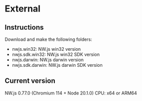 # External

## Instructions

Download and make the following folders:

* nwjs.win32: NW.js win32 version
* nwjs.sdk.win32: NW.js win32 SDK version
* nwjs.darwin: NW.js darwin version
* nwjs.sdk.darwin: NW.js darwin SDK version

## Current version

NW.js 0.77.0 (Chromium 114 + Node 20.1.0)
CPU: x64 or ARM64

